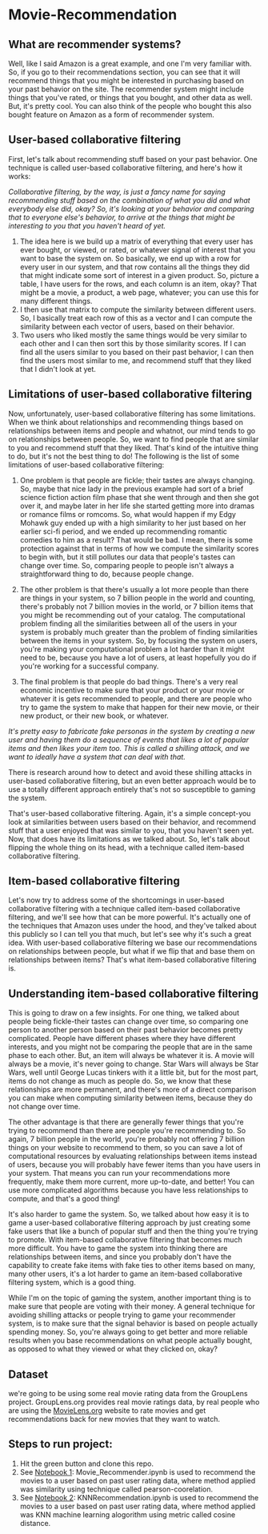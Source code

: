 # Movie-Recommendation

## What are recommender systems? 

Well, like I said Amazon is a great example, and one I'm very familiar with. So, if you go to their recommendations section, you can see that it will recommend things that you might be interested in purchasing based on your past behavior on the site. The recommender system might include things that you've rated, or things that you bought, and other data as well. But, it's pretty cool. You can also think of the people who bought this also bought feature on Amazon as a form of recommender system.

## User-based collaborative filtering 
First, let's talk about recommending stuff based on your past behavior. One technique is called user-based collaborative filtering, and here's how it works: 

*Collaborative filtering, by the way, is just a fancy name for saying recommending stuff based on the combination of what you did and what everybody else did, okay? So, it's looking at your behavior and comparing that to everyone else's behavior, to arrive at the things that might be interesting to you that you haven't heard of yet.*

1. The idea here is we build up a matrix of everything that every user has ever bought, or viewed, or rated, or whatever signal of interest that you want to base the system on. So basically, we end up with a row for every user in our system, and that row contains all the things they did that might indicate some sort of interest in a given product. So, picture a table, I have users for the rows, and each column is an item, okay? That might be a movie, a product, a web page, whatever; you can use this for many different things.
2. I then use that matrix to compute the similarity between different users. So, I basically treat each row of this as a vector and I can compute the similarity between each vector of users, based on their behavior. 
3. Two users who liked mostly the same things would be very similar to each other and I can then sort this by those similarity scores. If I can find all the users similar to you based on their past behavior, I can then find the users most similar to me, and recommend stuff that they liked that I didn't look at yet.

## Limitations of user-based collaborative filtering 

Now, unfortunately, user-based collaborative filtering has some limitations. When we think about relationships and recommending things based on relationships between items and people and whatnot, our mind tends to go on relationships between people. So, we want to find people that are similar to you and recommend stuff that they liked. That's kind of the intuitive thing to do, but it's not the best thing to do! The following is the list of some limitations of user-based collaborative filtering: 

1. One problem is that people are fickle; their tastes are always changing. So, maybe that nice lady in the previous example had sort of a brief science fiction action film phase that she went through and then she got over it, and maybe later in her life she started getting more into dramas or romance films or romcoms. So, what would happen if my Edgy Mohawk guy ended up with a high similarity to her just based on her earlier sci-fi period, and we ended up recommending romantic comedies to him as a result? That would be bad. I mean, there is some protection against that in terms of how we compute the similarity scores to begin with, but it still pollutes our data that people's tastes can change over time. So, comparing people to people isn't always a straightforward thing to do, because people change.

2. The other problem is that there's usually a lot more people than there are things in your system, so 7 billion people in the world and counting, there's probably not 7 billion movies in the world, or 7 billion items that you might be recommending out of your catalog. The computational problem finding all the similarities between all of the users in your system is probably much greater than the problem of finding similarities between the items in your system. So, by focusing the system on users, you're making your computational problem a lot harder than it might need to be, because you have a lot of users, at least hopefully you do if you're working for a successful company. 

3. The final problem is that people do bad things. There's a very real economic incentive to make sure that your product or your movie or whatever it is gets recommended to people, and there are people who try to game the system to make that happen for their new movie, or their new product, or their new book, or whatever.

*It's pretty easy to fabricate fake personas in the system by creating a new user and having them do a sequence of events that likes a lot of popular items and then likes your item too. This is called a shilling attack, and we want to ideally have a system that can deal with that.*

There is research around how to detect and avoid these shilling attacks in user-based collaborative filtering, but an even better approach would be to use a totally different approach entirely that's not so susceptible to gaming the system.   

That's user-based collaborative filtering. Again, it's a simple concept-you look at similarities between users based on their behavior, and recommend stuff that a user enjoyed that was similar to you, that you haven't seen yet. Now, that does have its limitations as we talked about. So, let's talk about flipping the whole thing on its head, with a technique called item-based collaborative filtering.

## Item-based collaborative filtering

Let's now try to address some of the shortcomings in user-based collaborative filtering with a technique called item-based collaborative filtering, and we'll see how that can be more powerful. It's actually one of the techniques that Amazon uses under the hood, and they've talked about this publicly so I can tell you that much, but let's see why it's such a great idea. With user-based collaborative filtering we base our recommendations on relationships between people, but what if we flip that and base them on relationships between items? That's what item-based collaborative filtering is.

## Understanding item-based collaborative filtering 
This is going to draw on a few insights. For one thing, we talked about people being fickle-their tastes can change over time, so comparing one person to another person based on their past behavior becomes pretty complicated. People have different phases where they have different interests, and you might not be comparing the people that are in the same phase to each other. But, an item will always be whatever it is. A movie will always be a movie, it's never going to change. Star Wars will always be Star Wars, well until George Lucas tinkers with it a little bit, but for the most part, items do not change as much as people do. So, we know that these relationships are more permanent, and there's more of a direct comparison you can make when computing similarity between items, because they do not change over time. 

The other advantage is that there are generally fewer things that you're trying to recommend than there are people you're recommending to. So again, 7 billion people in the world, you're probably not offering 7 billion things on your website to recommend to them, so you can save a lot of computational resources by evaluating relationships between items instead of users, because you will probably have fewer items than you have users in your system. That means you can run your recommendations more frequently, make them more current, more up-to-date, and better! You can use more complicated algorithms because you have less relationships to compute, and that's a good thing!

It's also harder to game the system. So, we talked about how easy it is to game a user-based collaborative filtering approach by just creating some fake users that like a bunch of popular stuff and then the thing you're trying to promote. With item-based collaborative filtering that becomes much more difficult. You have to game the system into thinking there are relationships between items, and since you probably don't have the capability to create fake items with fake ties to other items based on many, many other users, it's a lot harder to game an item-based collaborative filtering system, which is a good thing. 

While I'm on the topic of gaming the system, another important thing is to make sure that people are voting with their money. A general technique for avoiding shilling attacks or people trying to game your recommender system, is to make sure that the signal behavior is based on people actually spending money. So, you're always going to get better and more reliable results when you base recommendations on what people actually bought, as opposed to what they viewed or what they clicked on, okay?

## Dataset

we're going to be using some real movie rating data from the GroupLens project. GroupLens.org provides real movie ratings data, by real people who are using the [MovieLens.org]() website to rate movies and get recommendations back for new movies that they want to watch.

## Steps to run project:

1. Hit the green button and clone this repo.
2. See [Notebook 1](): Movie_Recommender.ipynb is used to recommend the movies to a user based on past user rating data, where method applied was similarity using technique called pearson-coorelation.
3. See [Notebook 2](): KNNRecommendation.ipynb is used to recommend the movies to a user based on past user rating data, where method applied was KNN machine learning alogorithm using metric called cosine distance.
